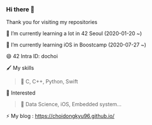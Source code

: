 ### Hi there 👋
Thank you for visiting my repositories

🌱 I’m currently learning a lot in 42 Seoul   (2020-01-20 ~)

🧐 I’m currently learning iOS in Boostcamp  (2020-07-27 ~)

😄 42 Intra ID: dochoi

🖌 My skills<br>
  >🔴 C, C++, Python, Swift<br>
  
🤔 Interested
 >🔵 Data Science, iOS, Embedded system...
  
  
  ⚡ My blog : https://choidongkyu96.github.io/
<!--
**ChoiDongKyu96/ChoiDongKyu96** is a ✨ _special_ ✨ repository because its `README.md` (this file) appears on your GitHub profile.

Here are some ideas to get you started:

- 🔭 I’m currently working on ...
- 🌱 I’m currently learning ...
- 👯 I’m looking to collaborate on ...
- 🤔 I’m looking for help with ...
- 💬 Ask me about ...
- 📫 How to reach me: ...
- 😄 Pronouns: ...
- ⚡ Fun fact: ...
-->
